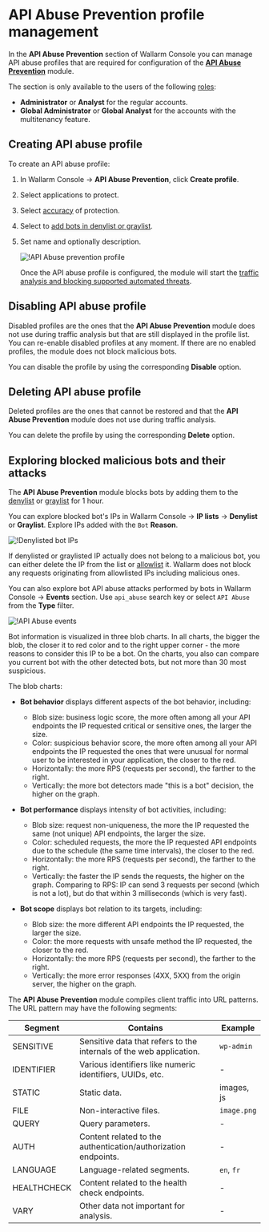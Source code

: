 # API Abuse Prevention profile management

In the **API Abuse Prevention** section of Wallarm Console you can manage API abuse profiles that are required for configuration of the [**API Abuse Prevention**](../about-wallarm/api-abuse-prevention.md) module.

The section is only available to the users of the following [roles](../user-guides/settings/users.md#user-roles):

* **Administrator** or **Analyst** for the regular accounts.
* **Global Administrator** or **Global Analyst** for the accounts with the multitenancy feature.

## Creating API abuse profile

To create an API abuse profile:

1. In Wallarm Console → **API Abuse Prevention**, click **Create profile**.
1. Select applications to protect.
1. Select [accuracy](../about-wallarm/api-abuse-prevention.md#accuracy) of protection.
1. Select to [add bots in denylist or graylist](../about-wallarm/api-abuse-prevention.md#reaction-to-malicious-bots).
1. Set name and optionally description.

    ![!API Abuse prevention profile](../images/about-wallarm-waf/abi-abuse-prevention/create-api-abuse-prevention.png)

    Once the API abuse profile is configured, the module will start the [traffic analysis and blocking supported automated threats](../about-wallarm/api-abuse-prevention.md#how-api-abuse-prevention-works).

## Disabling API abuse profile

Disabled profiles are the ones that the **API Abuse Prevention** module does not use during traffic analysis but that are still displayed in the profile list. You can re-enable disabled profiles at any moment. If there are no enabled profiles, the module does not block malicious bots.

You can disable the profile by using the corresponding **Disable** option.

## Deleting API abuse profile

Deleted profiles are the ones that cannot be restored and that the **API Abuse Prevention** module does not use during traffic analysis.

You can delete the profile by using the corresponding **Delete** option.

## Exploring blocked malicious bots and their attacks

The **API Abuse Prevention** module blocks bots by adding them to the [denylist](../user-guides/ip-lists/denylist.md) or [graylist](../user-guides/ip-lists/graylist.md) for 1 hour.

You can explore blocked bot's IPs in Wallarm Console → **IP lists** → **Denylist** or **Graylist**. Explore IPs added with the `Bot` **Reason**.

![!Denylisted bot IPs](../images/about-wallarm-waf/abi-abuse-prevention/denylisted-bot-ips.png)

If denylisted or graylisted IP actually does not belong to a malicious bot, you can either delete the IP from the list or [allowlist](../user-guides/ip-lists/allowlist.md) it. Wallarm does not block any requests originating from allowlisted IPs including malicious ones.

You can also explore bot API abuse attacks performed by bots in Wallarm Console → **Events** section. Use `api_abuse` search key or select `API Abuse` from the **Type** filter.


![!API Abuse events](../images/about-wallarm-waf/abi-abuse-prevention/api-abuse-events.png)

Bot information is visualized in three blob charts. In all charts, the bigger the blob, the closer it to red color and to the right upper corner - the more reasons to consider this IP to be a bot. On the charts, you also can compare you current bot with the other detected bots, but not more than 30 most suspicious.

The blob charts:

* **Bot behavior** displays different aspects of the bot behavior, including:

    * Blob size: business logic score, the more often among all your API endpoints the IP requested critical or sensitive ones, the larger the size.
    * Color: suspicious behavior score, the more often among all your API endpoints the IP requested the ones that were unusual for normal user to be interested in your application, the closer to the red.
    * Horizontally: the more RPS (requests per second), the farther to the right.
    * Vertically: the more bot detectors made "this is a bot" decision, the higher on the graph.

* **Bot performance** displays intensity of bot activities, including:

    * Blob size: request non-uniqueness, the more the IP requested the same (not unique) API endpoints, the larger the size.
    * Color: scheduled requests, the more the IP requested API endpoints due to the schedule (the same time intervals), the closer to the red.
    * Horizontally: the more RPS (requests per second), the farther to the right.
    * Vertically: the faster the IP sends the requests, the higher on the graph. Comparing to RPS: IP can send 3 requests per second (which is not a lot), but do that within 3 milliseconds (which is very fast).

* **Bot scope** displays bot relation to its targets, including:

    * Blob size: the more different API endpoints the IP requested, the larger the size.
    * Color: the more requests with unsafe method the IP requested, the closer to the red.
    * Horizontally: the more RPS (requests per second), the farther to the right.
    * Vertically: the more error responses (4XX, 5XX) from the origin server, the higher on the graph.

The **API Abuse Prevention** module compiles client traffic into URL patterns. The URL pattern may have the following segments:

| Segment | Contains | Example |
|---|---|---|
| SENSITIVE | Sensitive data that refers to the internals of the web application. | `wp-admin` |
| IDENTIFIER | Various identifiers like numeric identifiers, UUIDs, etc. | - |
| STATIC | Static data. | images, js |
| FILE | Non-interactive files. | `image.png` |
| QUERY | Query parameters. | - |
| AUTH | Content related to the authentication/authorization endpoints. | - |
| LANGUAGE | Language-related segments. | `en`, `fr` |
| HEALTHCHECK | Content related to the health check endpoints. | - |
| VARY | Other data not important for analysis. | - |
